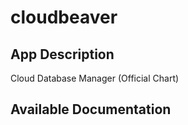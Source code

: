 # cloudbeaver

## App Description

Cloud Database Manager (Official Chart)

## Available Documentation

